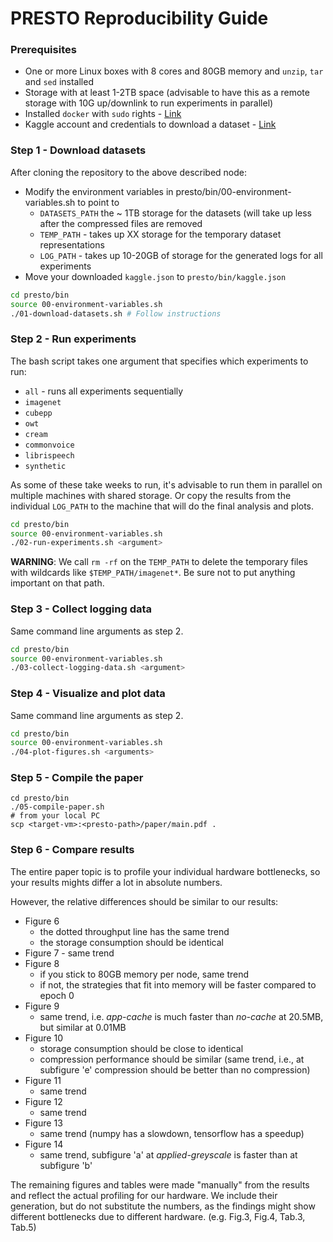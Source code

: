 # PRESTO Reproducibility Guide

### Prerequisites

* One or more Linux boxes with 8 cores and 80GB memory and `unzip`, `tar` and `sed` installed
* Storage with at least 1-2TB space (advisable to have this as a remote storage with 10G up/downlink to run experiments in parallel)
* Installed `docker` with `sudo` rights - [Link](https://www.digitalocean.com/community/tutorials/how-to-install-and-use-docker-on-ubuntu-18-04)
* Kaggle account and credentials to download a dataset - [Link](https://www.kaggle.com/account/login?phase=startRegisterTab)

### Step 1 - Download datasets

After cloning the repository to the above described node:
* Modify the environment variables in presto/bin/00-environment-variables.sh to point to
  * `DATASETS_PATH` the ~ 1TB storage for the datasets (will take up less after the compressed files are removed
  * `TEMP_PATH` - takes up XX storage for the temporary dataset representations
  * `LOG_PATH` - takes up 10-20GB of storage for the generated logs for all experiments
* Move your downloaded `kaggle.json` to `presto/bin/kaggle.json`

```bash
cd presto/bin
source 00-environment-variables.sh
./01-download-datasets.sh # Follow instructions
```

### Step 2 - Run experiments

The bash script takes one argument that specifies which experiments to run:
- `all` - runs all experiments sequentially
- `imagenet`
- `cubepp`
- `owt`
- `cream`
- `commonvoice`
- `librispeech`
- `synthetic`

As some of these take weeks to run, it's advisable to run them in parallel on multiple machines with shared storage.
Or copy the results from the individual `LOG_PATH` to the machine that will do the final analysis and plots.

```bash
cd presto/bin
source 00-environment-variables.sh
./02-run-experiments.sh <argument>
```

**WARNING**:
We call `rm -rf` on the `TEMP_PATH` to delete the temporary files with wildcards like `$TEMP_PATH/imagenet*`.
Be sure not to put anything important on that path.

### Step 3 - Collect logging data

Same command line arguments as step 2.

```bash
cd presto/bin
source 00-environment-variables.sh
./03-collect-logging-data.sh <argument>
```

### Step 4 - Visualize and plot data

Same command line arguments as step 2.

```bash
cd presto/bin
source 00-environment-variables.sh
./04-plot-figures.sh <arguments>
```

### Step 5 - Compile the paper

```
cd presto/bin
./05-compile-paper.sh
# from your local PC
scp <target-vm>:<presto-path>/paper/main.pdf .
```

### Step 6 - Compare results

The entire paper topic is to profile your individual hardware bottlenecks, so your results mights differ a lot in absolute numbers.

However, the relative differences should be similar to our results:
* Figure 6
  - the dotted throughput line has the same trend
  - the storage consumption should be identical
* Figure 7 - same trend
* Figure 8
  - if you stick to 80GB memory per node, same trend
  - if not, the strategies that fit into memory will be faster compared to epoch 0
* Figure 9
  - same trend, i.e. *app-cache* is much faster than *no-cache* at 20.5MB, but similar at 0.01MB
* Figure 10
  - storage consumption should be close to identical
  - compression performance should be similar (same trend, i.e., at subfigure 'e' compression should be better than no compression)
* Figure 11
  - same trend
* Figure 12
  - same trend
* Figure 13
  - same trend (numpy has a slowdown, tensorflow has a speedup)
* Figure 14
  - same trend, subfigure 'a' at *applied-greyscale* is faster than at subfigure 'b'

The remaining figures and tables were made "manually" from the results and reflect the actual profiling for our hardware.
We include their generation, but do not substitute the numbers, as the findings might show different bottlenecks due to different hardware. (e.g. Fig.3, Fig.4, Tab.3, Tab.5)
